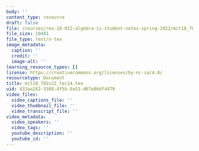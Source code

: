 ```yaml
---
body: ''
content_type: resource
draft: false
file: /courses/res-18-012-algebra-ii-student-notes-spring-2022/mit18_702s22_lec14.tex
file_size: 19481
file_type: text/x-tex
image_metadata:
  caption: ''
  credit: ''
  image-alt: ''
learning_resource_types: []
license: https://creativecommons.org/licenses/by-nc-sa/4.0/
resourcetype: Document
title: mit18_702s22_lec14.tex
uid: 433aa262-3308-4f5b-9a53-d07e86df4479
video_files:
  video_captions_file: ''
  video_thumbnail_file: ''
  video_transcript_file: ''
video_metadata:
  video_speakers: ''
  video_tags: ''
  youtube_description: ''
  youtube_id: ''
---
```

